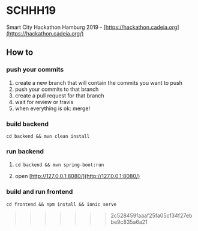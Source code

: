 # SCHHH19
Smart City Hackathon Hamburg 2019 - [https://hackathon.cadeia.org](https://hackathon.cadeia.org/)

## How to

### push your commits
1. create a new branch that will contain the commits you want to push
2. push your commits to that branch
3. create a pull request for that branch
4. wait for review or travis
5. when everything is ok: merge!

### build backend
```
cd backend && mvn clean install
```

### run backend
1. ```
   cd backend && mvn spring-boot:run
   ```
2. open [http://127.0.0.1:8080/](http://127.0.0.1:8080/)

### build and run frontend
```
cd frontend && npm install && ionic serve
```
>>>>>>> 2c528459faaaf25fa05cf34f27ebbe9c835a6a21

